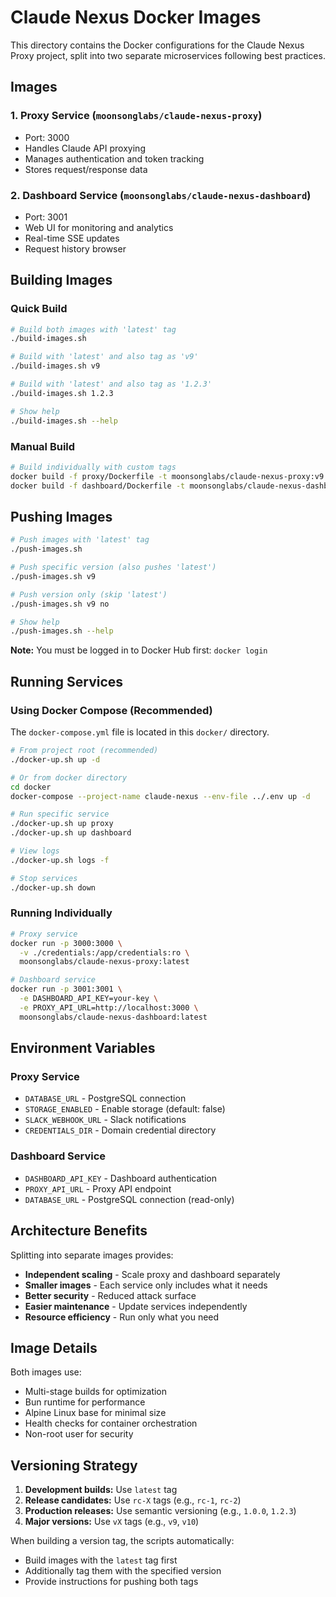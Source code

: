 # Claude Nexus Docker Images

This directory contains the Docker configurations for the Claude Nexus Proxy project, split into two separate microservices following best practices.

## Images

### 1. Proxy Service (`moonsonglabs/claude-nexus-proxy`)

- Port: 3000
- Handles Claude API proxying
- Manages authentication and token tracking
- Stores request/response data

### 2. Dashboard Service (`moonsonglabs/claude-nexus-dashboard`)

- Port: 3001
- Web UI for monitoring and analytics
- Real-time SSE updates
- Request history browser

## Building Images

### Quick Build

```bash
# Build both images with 'latest' tag
./build-images.sh

# Build with 'latest' and also tag as 'v9'
./build-images.sh v9

# Build with 'latest' and also tag as '1.2.3'
./build-images.sh 1.2.3

# Show help
./build-images.sh --help
```

### Manual Build

```bash
# Build individually with custom tags
docker build -f proxy/Dockerfile -t moonsonglabs/claude-nexus-proxy:v9 ..
docker build -f dashboard/Dockerfile -t moonsonglabs/claude-nexus-dashboard:v9 ..
```

## Pushing Images

```bash
# Push images with 'latest' tag
./push-images.sh

# Push specific version (also pushes 'latest')
./push-images.sh v9

# Push version only (skip 'latest')
./push-images.sh v9 no

# Show help
./push-images.sh --help
```

**Note:** You must be logged in to Docker Hub first: `docker login`

## Running Services

### Using Docker Compose (Recommended)

The `docker-compose.yml` file is located in this `docker/` directory.

```bash
# From project root (recommended)
./docker-up.sh up -d

# Or from docker directory
cd docker
docker-compose --project-name claude-nexus --env-file ../.env up -d

# Run specific service
./docker-up.sh up proxy
./docker-up.sh up dashboard

# View logs
./docker-up.sh logs -f

# Stop services
./docker-up.sh down
```

### Running Individually

```bash
# Proxy service
docker run -p 3000:3000 \
  -v ./credentials:/app/credentials:ro \
  moonsonglabs/claude-nexus-proxy:latest

# Dashboard service
docker run -p 3001:3001 \
  -e DASHBOARD_API_KEY=your-key \
  -e PROXY_API_URL=http://localhost:3000 \
  moonsonglabs/claude-nexus-dashboard:latest
```

## Environment Variables

### Proxy Service

- `DATABASE_URL` - PostgreSQL connection
- `STORAGE_ENABLED` - Enable storage (default: false)
- `SLACK_WEBHOOK_URL` - Slack notifications
- `CREDENTIALS_DIR` - Domain credential directory

### Dashboard Service

- `DASHBOARD_API_KEY` - Dashboard authentication
- `PROXY_API_URL` - Proxy API endpoint
- `DATABASE_URL` - PostgreSQL connection (read-only)

## Architecture Benefits

Splitting into separate images provides:

- **Independent scaling** - Scale proxy and dashboard separately
- **Smaller images** - Each service only includes what it needs
- **Better security** - Reduced attack surface
- **Easier maintenance** - Update services independently
- **Resource efficiency** - Run only what you need

## Image Details

Both images use:

- Multi-stage builds for optimization
- Bun runtime for performance
- Alpine Linux base for minimal size
- Health checks for container orchestration
- Non-root user for security

## Versioning Strategy

1. **Development builds:** Use `latest` tag
2. **Release candidates:** Use `rc-X` tags (e.g., `rc-1`, `rc-2`)
3. **Production releases:** Use semantic versioning (e.g., `1.0.0`, `1.2.3`)
4. **Major versions:** Use `vX` tags (e.g., `v9`, `v10`)

When building a version tag, the scripts automatically:

- Build images with the `latest` tag first
- Additionally tag them with the specified version
- Provide instructions for pushing both tags
